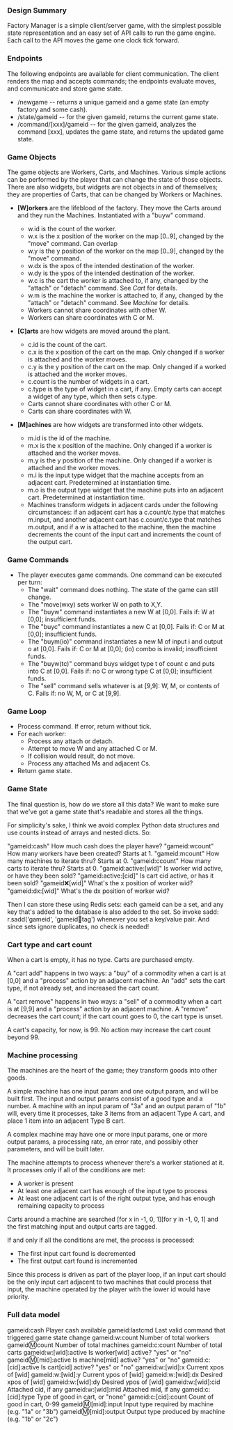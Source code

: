 ### Design Summary

Factory Manager is a simple client/server game, with the simplest possible state representation and an easy set of API calls to run the game engine. Each call to the API moves the game one clock tick forward. 

### Endpoints
The following endpoints are available for client communication. The client renders the map and accepts commands; the endpoints evaluate moves, and communicate and store game state.
* /newgame -- returns a unique gameid and a game state (an empty factory and some cash).
* /state/gameid -- for the given gameid, returns the current game state.
* /command/[xxx]/gameid -- for the given gameid, analyzes the command [xxx], updates the game state, and returns the updated game state.

### Game Objects
The game objects are Workers, Carts, and Machines. Various simple actions can be performed by the player that can change the state of those objects. 
There are also widgets, but widgets are not objects in and of themselves; they are properties of Carts, that can be changed by Workers or Machines.

* __[W]orkers__ are the lifeblood of the factory. They move the Carts around and they run the Machines. Instantiated with a "buyw" command.
    * w.id is the count of the worker.
    * w.x is the x position of the worker on the map [0..9], changed by the "move" command. Can overlap 
    * w.y is the y position of the worker on the map [0..9], changed by the "move" command.
    * w.dx is the xpos of the intended destination of the worker.
    * w.dy is the ypos of the intended destination of the worker.
    * w.c is the cart the worker is attached to, if any, changed by the "attach" or "detach" command. See *Cart* for details.
    * w.m is the machine the worker is attached to, if any, changed by the "attach" or "detach" command. See *Machine* for details.
    * Workers cannot share coordinates with other W.
    * Workers can share coordinates with C or M.
    
* __[C]arts__ are how widgets are moved around the plant. 
    - c.id is the count of the cart.
    - c.x is the x position of the cart on the map. Only changed if a worker is attached and the worker moves.
    - c.y is the y position of the cart on the map. Only changed if a worked is attached and the worker moves.
    - c.count is the number of widgets in a cart. 
    - c.type is the type of widget in a cart, if any. Empty carts can accept a widget of any type, which then sets c.type.
    - Carts cannot share coordinates with other C or M.
    - Carts can share coordinates with W.
    
* __[M]achines__ are how widgets are transformed into other widgets.
    - m.id is the id of the machine.
    - m.x is the x position of the machine. Only changed if a worker is attached and the worker moves.
    - m.y is the y position of the machine. Only changed if a worker is attached and the worker moves.
    - m.i is the input type widget that the machine accepts from an adjacent cart. Predetermined at instantiation time.
    - m.o is the output type widget that the machine puts into an adjacent cart. Predetermined at instantiation time.
    - Machines transform widgets in adjacent cards under the following circumstances: if an adjacent cart has a c.count/c.type that matches m.input, and another adjacent cart has c.count/c.type that matches m.output, and if a w is attached to the machine, then the machine decrements the count of the input cart and increments the count of the output cart.  
    
### Game Commands
- The player executes game commands. One command can be executed per turn:
    - The "wait" command does nothing. The state of the game can still change.
    - The "move(wxy) sets worker W on path to X,Y. 
    - The "buyw" command instantiates a new W at [0,0]. Fails if: W at [0,0]; insufficient funds.
    - The "buyc" command instantiates a new C at [0,0]. Fails if: C or M at [0,0]; insufficient funds.
    - The "buym(io)" command instantiates a new M of input i and output o at [0,0]. Fails if: C or M at [0,0]; (io) combo is invalid; insufficient funds.
    - The "buyw(tc)" command buys widget type t of count c and puts into C at [0,0]. Fails if: no C or wrong type C at [0,0]; insufficient funds.
    - The "sell" command sells whatever is at [9,9]: W, M, or contents of C. Fails if: no W, M, or C at [9,9].

### Game Loop
- Process command. If error, return without tick.
- For each worker: 
  - Process any attach or detach.
  - Attempt to move W and any attached C or M. 
  - If collision would result, do not move.
  - Process any attached Ms and adjacent Cs.
- Return game state.

### Game State
The final question is, how do we store all this data? We want to make sure
that we've got a game state that's readable and stores all the things.

For simplicity's sake, I think we avoid complex Python data structures and
use counts instead of arrays and nested dicts. So:

"gameid:cash"           How much cash does the player have?
"gameid:wcount"         How many workers have been created? Starts at 1.
"gameid:mcount"         How many machines to iterate thru? Starts at 0.
"gameid:ccount"         How many carts to iterate thru? Starts at 0.
"gameid:active:[wid]"   Is worker wid active, or have they been sold?
"gameid:active:[cid]"   Is cart cid active, or has it been sold?
"gameid:x:[wid]"        What's the x position of worker wid?
"gameid:dx:[wid]"       What's the dx position of worker wid?

Then I can store these using Redis sets: each gameid can be a set, and any
key that's added to the database is also added to the set. So invoke sadd:
r.sadd('gameid', 'gameid:key:tag') whenever you set a key/value pair. And
since sets ignore duplicates, no check is needed!

### Cart type and cart count

When a cart is empty, it has no type. Carts are purchased empty.

A "cart add" happens in two ways: a "buy" of a commodity when a cart is at
[0,0] and a "process" action by an adjacent machine. An "add" sets the cart
type, if not already set, and increased the cart count.

A "cart remove" happens in two ways: a "sell" of a commodity when a cart is
at [9,9] and a "process" action by an adjacent machine. A "remove" decreases
the cart count; if the cart count goes to 0, the cart type is unset.

A cart's capacity, for now, is 99. No action may increase the cart count
beyond 99.

### Machine processing

The machines are the heart of the game; they transform goods into other goods.

A simple machine has one input param and one output param, and will be built 
first. The input and output params consist of a good type and a number. A 
machine with an input param of "3a" and an output param of "1b" will, every
time it processes, take 3 items from an adjacent Type A cart, and place 1
item into an adjacent Type B cart.

A complex machine may have one or more input params, one or more output params,
a processing rate, an error rate, and possibly other parameters, and will be
built later.

The machine attempts to process whenever there's a worker stationed at it.
It processes only if all of the conditions are met:

* A worker is present
* At least one adjacent cart has enough of the input type to process
* At least one adjacent cart is of the right output type, and has enough
  remaining capacity to process

Carts around a machine are searched [for x in -1, 0, 1][for y in -1, 0, 1]
and the first matching input and output carts are tagged.

If and only if all the conditions are met, the process is processed:
* The first input cart found is decremented
* The first output cart found is incremented

Since this process is driven as part of the player loop, if an input cart 
should be the only input cart adjacent to two machines that could process
that input, the machine operated by the player with the lower id would have 
priority.

### Full data model
gameid:cash             Player cash available
gameid:lastcmd          Last valid command that triggered game state change
gameid:w:count          Number of total workers 
gameid:m:count          Number of total machines
gameid:c:count          Number of total carts
gameid:w:[wid]:active   Is worker[wid] active? "yes" or "no"
gameid:m:[mid]:active   Is machine[mid] active? "yes" or "no"
gameid:c:[cid]:active   Is cart[cid] active? "yes" or "no"
gameid:w:[wid]:x        Current xpos of [wid]
gameid:w:[wid]:y        Current ypos of [wid]
gameid:w:[wid]:dx       Desired xpos of [wid]
gameid:w:[wid]:dy       Desired ypos of [wid]
gameid:w:[wid]:cid      Attached cid, if any
gameid:w:[wid]:mid      Attached mid, if any
gameid:c:[cid]:type     Type of good in cart, or "none"
gameid:c:[cid]:count    Count of good in cart, 0-99
gameid:m:[mid]:input    Input type required by machine (e.g. "1a" or "3b")
gameid:m:[mid]:output   Output type produced by machine (e.g. "1b" or "2c")
